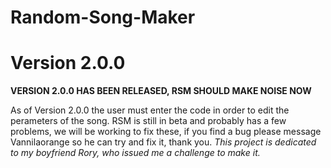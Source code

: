 # Random-Song-Maker
# Version 2.0.0
<P><B> VERSION 2.0.0 HAS BEEN RELEASED, RSM SHOULD MAKE NOISE NOW</B></P>
As of Version 2.0.0 the user must enter the code in order to edit the perameters of the song. RSM is still in beta and probably has a few problems, we will be working to fix these, 
if you find a bug please message Vannilaorange so he can try and fix it, thank you.
  <i>This project is dedicated to my boyfriend Rory, who issued me a challenge to make it.</i>
